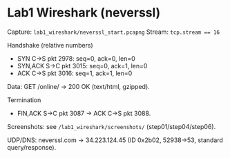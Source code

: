 # Lab1 Wireshark (neverssl)

Capture: `lab1_wireshark/neverssl_start.pcapng`
Stream: `tcp.stream == 16`

Handshake (relative numbers)
- SYN  C→S  pkt 2978: seq=0, ack=0, len=0
- SYN,ACK S→C pkt 3015: seq=0, ack=1, len=0
- ACK  C→S  pkt 3016: seq=1, ack=1, len=0

Data: GET /online/ → 200 OK (text/html, gzipped).

Termination
- FIN,ACK S→C pkt 3087 → ACK C→S pkt 3088.

Screenshots: see `/lab1_wireshark/screenshots/` (step01/step04/step06).

UDP/DNS: neverssl.com → 34.223.124.45 (ID 0x2b02, 52938→53, standard query/response).
